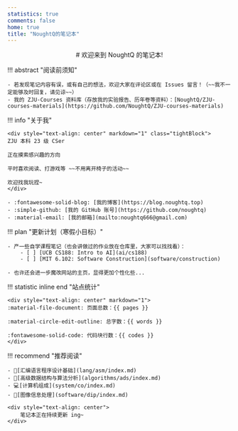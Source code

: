 ```yaml
---
statistics: true
comments: false
home: true
title: "NoughtQ的笔记本"
---
```


<div markdown="1" style="text-align: center">
# 欢迎来到 NoughtQ 的笔记本!
</div>

!!! abstract "阅读前须知"

    - 若发现笔记内容有误，或有自己的想法，欢迎大家在评论区或在 Issues 留言！（~~我不一定能够及时回复，请见谅~~）
    - 我的 ZJU-Courses 资料库（存放我的实验报告、历年卷等资料）：[NoughtQ/ZJU-courses-materials](https://github.com/NoughtQ/ZJU-courses-materials)

!!! info "关于我"

    <div style="text-align: center" markdown="1" class="tightBlock">
    ZJU 本科 23 级 CSer

    正在摸索感兴趣的方向

    平时喜欢阅读、打游戏等 ~~不用离开椅子的活动~~

    欢迎找我玩捏~
    </div>

    - :fontawesome-solid-blog: [我的博客](https://blog.noughtq.top)
    - :simple-github: [我的 GitHub 账号](https://github.com/noughtq)
    - :material-email: [我的邮箱](mailto:noughtq666@gmail.com)

!!! plan "更新计划（寒假小目标）"

    - 产一些自学课程笔记（也会讲做过的作业放在仓库里，大家可以找找看）：
        - [ ] [UCB CS188: Intro to AI](ai/cs188)
        - [ ] [MIT 6.102: Software Construction](software/construction)
            
    - 也许还会进一步魔改网站的主页，显得更加个性化些...

!!! statistic inline end "站点统计"

    <div style="text-align: center" markdown="1">
    :material-file-document: 页面总数：{{ pages }}

    :material-circle-edit-outline: 总字数：{{ words }}
    
    :fontawesome-solid-code: 代码块行数：{{ codes }}
    </div>

!!! recommend "推荐阅读"

    - 🔡[汇编语言程序设计基础](lang/asm/index.md)
    - 🧮[高级数据结构与算法分析](algorithms/ads/index.md)
    - 💻[计算机组成](system/co/index.md)
    - 💾[图像信息处理](software/dip/index.md)

    <div style="text-align: center">
        笔记本正在持续更新 ing~
    </div>













